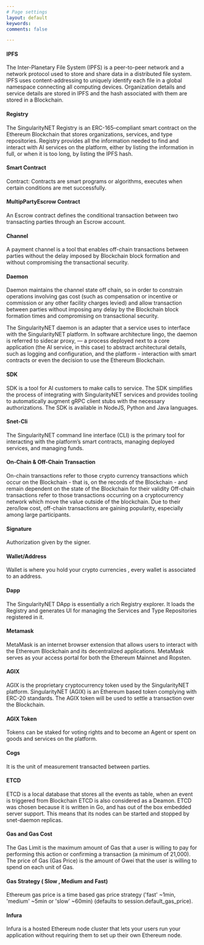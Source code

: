 ```yaml
---
# Page settings
layout: default
keywords:
comments: false

---
```


#### IPFS
The Inter-Planetary File System (IPFS) is a peer-to-peer network and a network protocol used to
store and share data in a distributed file system. IPFS uses content-addressing to uniquely
identify each file in a global namespace connecting all computing devices. Organization details
and service details are stored in IPFS and the hash associated with them are stored in a
Blockchain.

#### Registry
The SingularityNET Registry is an ERC-165–compliant smart contract on the Ethereum Blockchain that stores organizations, services, and type repositories.
Registry provides all the information needed to find and interact with AI services on the platform, either by listing the information in full, or  when it is too long, by listing the IPFS hash.

#### Smart Contract
Contract: Contracts are smart programs or algorithms, executes when certain conditions are met successfully.


#### MultipPartyEscrow Contract

An Escrow contract defines the conditional transaction between two transacting parties through an Escrow account.

#### Channel

A payment channel is a tool that enables off-chain transactions between parties without the delay imposed by Blockchain block formation and without compromising the transactional security.

#### Daemon

Daemon maintains the channel state off chain, so in order to  constrain operations involving gas cost (such as compensation or incentive or commission or any other facility charges levied) and allow transaction  between parties without imposing any delay by the Blockchain block formation times and compromising on transactional security.

The SingularityNET daemon is an adapter that a service uses to interface with the SingularityNET platform. In software architecture lingo, the daemon is referred to sidecar proxy, — a process deployed next to a core application (the AI service, in this case) to abstract architectural details, such as logging and configuration, and the platform - interaction with smart contracts or even the decision to use the Ethereum Blockchain.


#### SDK

SDK is a tool for AI customers to make calls to service. The SDK simplifies the process of integrating with SingularityNET services and provides tooling to automatically augment gRPC client stubs with the necessary authorizations.  The SDK is available in NodeJS, Python and Java languages.


#### Snet-Cli
The SingularityNET command line interface (CLI) is the primary tool for interacting with the platform’s smart contracts, managing deployed services, and managing funds.


#### On-Chain & Off-Chain Transaction
On-chain transactions refer to those crypto currency transactions which occur on the Blockchain - that is, on the records of the Blockchain - and remain dependent on the state of the Blockchain for their validity
Off-chain transactions refer to those transactions occurring on a cryptocurrency network which move the value outside of the blockchain. Due to their zero/low cost, off-chain transactions are gaining popularity, especially among large participants.

#### Signature
Authorization given by the signer.

#### Wallet/Address
Wallet is where you hold your crypto currencies , every wallet is associated to an address.

#### Dapp
The SingularityNET DApp is essentially a rich Registry explorer. It loads the Registry and generates UI for managing the  Services and Type Repositories registered in it.

#### Metamask

MetaMask is an internet browser extension that allows users to interact with the Ethereum Blockchain and its decentralized applications. MetaMask serves as your access portal for both the Ethereum Mainnet and Ropsten.


#### AGIX

AGIX is the proprietary cryptocurrency token used by the SingularityNET platform. SingularityNET (AGIX) is an Ethereum based token complying with ERC-20 standards. The AGIX token will be used to settle a transaction over the Blockchain.

#### AGIX Token

Tokens can be staked for voting rights and to become an Agent or spent on goods and services on the platform.

#### Cogs

It is the unit of measurement transacted between parties.

#### ETCD

ETCD is a local database that stores all the events as table, when an event is triggered from Blockchain ETCD is also considered as a Deamon. ETCD was chosen because it is written in Go, and has out of the box embedded server support. This means that its nodes can be started and stopped by snet-daemon replicas.

#### Gas and Gas Cost

The Gas Limit is the maximum amount of Gas that a user is willing to pay for performing this action or confirming a transaction (a minimum of 21,000). The price of Gas (Gas Price) is the amount of Gwei that the user is willing to spend on each unit of Gas.


#### Gas Strategy ( Slow , Medium and Fast)

Ethereum gas price is a time based gas price strategy ('fast' ~1min, 'medium' ~5min or 'slow' ~60min) (defaults to session.default_gas_price).


#### Infura
Infura is a hosted Ethereum node cluster that lets your users run your application without requiring them to set up their own Ethereum node.
